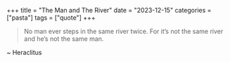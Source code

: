 +++
title = "The Man and The River"
date = "2023-12-15"
categories = ["pasta"]
tags = ["quote"]
+++

> No man ever steps in the same river twice. For it’s not the same river and he’s not the same man.

~ Heraclitus
